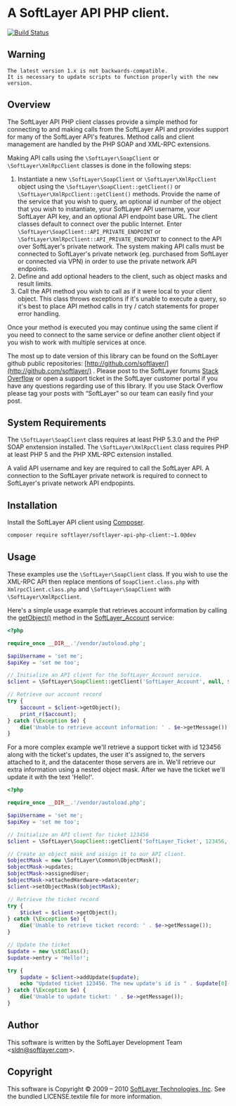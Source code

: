 # A SoftLayer API PHP client.

[![Build Status](https://travis-ci.org/softlayer/softlayer-api-php-client.svg?branch=master)](https://travis-ci.org/softlayer/softlayer-api-php-client)

## Warning

```
The latest version 1.x is not backwards-compatible.
It is necessary to update scripts to function properly with the new version.
```

## Overview

The SoftLayer API PHP client classes provide a simple method for connecting to and making calls from the SoftLayer API and provides support for many of the SoftLayer API's features. Method calls and client management are handled by the PHP SOAP and XML-RPC extensions.

Making API calls using the `\SoftLayer\SoapClient` or `\SoftLayer\XmlRpcClient` classes is done in the following steps:

1. Instantiate a new `\SoftLayer\SoapClient` or `\SoftLayer\XmlRpcClient` object using the `\SoftLayer\SoapClient::getClient()` or `\SoftLayer\XmlRpcClient::getClient()` methods. Provide the name of the service that you wish to query, an optional id number of the object that you wish to instantiate, your SoftLayer API username, your SoftLayer API key, and an optional API endpoint base URL. The client classes default to connect over the public Internet. Enter `\SoftLayer\SoapClient::API_PRIVATE_ENDPOINT` or `\SoftLayer\XmlRpcClient::API_PRIVATE_ENDPOINT` to connect to the API over SoftLayer's private network. The system making API calls must be connected to SoftLayer's private network (eg. purchased from SoftLayer or connected via VPN) in order to use the private network API endpoints.
2. Define and add optional headers to the client, such as object masks and result limits.
3. Call the API method you wish to call as if it were local to your client object. This class throws exceptions if it's unable to execute a query, so it's best to place API method calls in try / catch statements for proper error handling.

Once your method is executed you may continue using the same client if you need to connect to the same service or define another client object if you wish to work with multiple services at once.

The most up to date version of this library can be found on the SoftLayer github public repositories: [http://github.com/softlayer/](http://github.com/softlayer/) . Please post to the SoftLayer forums [Stack Overflow](https://stackoverflow.com) or open a support ticket in the SoftLayer customer portal if you have any questions regarding use of this library. If you use Stack Overflow please tag your posts with “SoftLayer” so our team can easily find your post.

## System Requirements

The `\SoftLayer\SoapClient` class requires at least PHP 5.3.0 and the PHP SOAP enxtension installed. The `\SoftLayer\XmlRpcClient` class requires PHP at least PHP 5 and the PHP XML-RPC extension installed.

A valid API username and key are required to call the SoftLayer API. A connection to the SoftLayer private network is required to connect to SoftLayer's private network API endpopints.

## Installation

Install the SoftLayer API client using [Composer](https://getcomposer.org/).
```bash
composer require softlayer/softlayer-api-php-client:~1.0@dev
```

## Usage

These examples use the `\SoftLayer\SoapClient` class. If you wish to use the XML-RPC API then replace mentions of `SoapClient.class.php` with `XmlrpcClient.class.php` and `\SoftLayer\SoapClient` with `\SoftLayer\XmlRpcClient`.

Here's a simple usage example that retrieves account information by calling the [getObject()](http://sldn.softlayer.com/reference/services/SoftLayer_Account/getObject) method in the [SoftLayer_Account](http://sldn.softlayer.com/reference/services/SoftLayer_Account) service:

```php
<?php

require_once __DIR__.'/vendor/autoload.php';

$apiUsername = 'set me';
$apiKey = 'set me too';

// Initialize an API client for the SoftLayer_Account service.
$client = \SoftLayer\SoapClient::getClient('SoftLayer_Account', null, $apiUsername, $apiKey);

// Retrieve our account record
try {
    $account = $client->getObject();
    print_r($account);
} catch (\Exception $e) {
    die('Unable to retrieve account information: ' . $e->getMessage());
}
```

For a more complex example we'll retrieve a support ticket with id 123456 along with the ticket's updates, the user it's assigned to, the servers attached to it, and the datacenter those servers are in. We'll retrieve our extra information using a nested object mask. After we have the ticket we'll update it with the text 'Hello!'.

```php
<?php

require_once __DIR__.'/vendor/autoload.php';

$apiUsername = 'set me';
$apiKey = 'set me too';

// Initialize an API client for ticket 123456
$client = \SoftLayer\SoapClient::getClient('SoftLayer_Ticket', 123456, $apiUsername, $apiKey);

// Create an object mask and assign it to our API client.
$objectMask = new \SoftLayer\Common\ObjectMask();
$objectMask->updates;
$objectMask->assignedUser;
$objectMask->attachedHardware->datacenter;
$client->setObjectMask($objectMask);

// Retrieve the ticket record
try {
    $ticket = $client->getObject();
} catch (\Exception $e) {
    die('Unable to retrieve ticket record: ' . $e->getMessage());
}

// Update the ticket
$update = new \stdClass();
$update->entry = 'Hello!';

try {
    $update = $client->addUpdate($update);
    echo "Updated ticket 123456. The new update's id is " . $update[0]->id . '.');
} catch (\Exception $e) {
    die('Unable to update ticket: ' . $e->getMessage());
}
```

## Author

This software is written by the SoftLayer Development Team <[sldn@softlayer.com](mailto:sldn@softlayer.com)>.

## Copyright

This software is Copyright &copy; 2009 – 2010 [SoftLayer Technologies, Inc](http://www.softlayer.com/). See the bundled LICENSE.textile file for more information.
